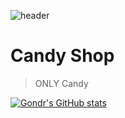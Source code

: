 ![header](https://capsule-render.vercel.app/api?type=Waving&color=4e63d6&height=200&section=header&text=Candy_shop🍭&fontSize=50&animation=fadeIn&fontColor=09D0EF)

# Candy Shop

> ONLY Candy


[![Gondr's GitHub stats](https://github-readme-stats.vercel.app/api?username=Candy0424)](https://github.com/anuraghazra/github-readme-stats)